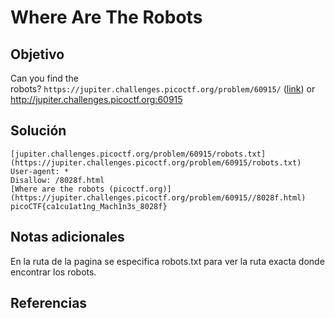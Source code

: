# Where Are The Robots
## Objetivo

Can you find the robots? `https://jupiter.challenges.picoctf.org/problem/60915/` ([link](https://jupiter.challenges.picoctf.org/problem/60915/)) or http://jupiter.challenges.picoctf.org:60915
## Solución

```
[jupiter.challenges.picoctf.org/problem/60915/robots.txt](https://jupiter.challenges.picoctf.org/problem/60915/robots.txt)
User-agent: *
Disallow: /8028f.html
[Where are the robots (picoctf.org)](https://jupiter.challenges.picoctf.org/problem/60915//8028f.html)
picoCTF{ca1cu1at1ng_Mach1n3s_8028f}
```
## Notas adicionales

En la ruta de la pagina se especifica robots.txt para ver la ruta exacta donde encontrar los robots.
## Referencias